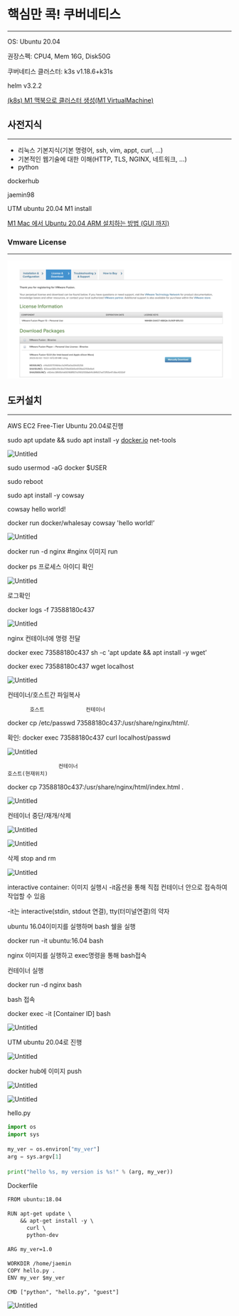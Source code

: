 # 핵심만 콕! 쿠버네티스

---

OS: Ubuntu 20.04

권장스펙: CPU4, Mem 16G, Disk50G

쿠버네티스 클러스터: k3s v1.18.6+k31s

helm v3.2.2

[(k8s) M1 맥북으로 클러스터 생성(M1 VirtualMachine)](https://eocis.app/117/)

## 사전지식

---

- 리눅스 기본지식(기본 명령어, ssh, vim, appt, curl, …)
- 기본적인 웹기술에 대한 이해(HTTP, TLS, NGINX, 네트워크, …)
- python

dockerhub

jaemin98

UTM ubuntu 20.04 M1 install

[M1 Mac 에서 Ubuntu 20.04 ARM 설치하는 방법 (GUI 까지)](https://sincerity.page/random/Random-How_to_install_Ubuntu20.04_in_M1/)

### Vmware License

---

![Untitled](핵심만%20콕!%20쿠버네티스%20a3cc7d95c454417ba2fc5785fd14e515/Untitled.png)

## 도커설치

---

AWS EC2 Free-Tier Ubuntu 20.04로진행

sudo apt update && sudo apt install -y [docker.io](http://docker.io/) net-tools

![Untitled](%E1%84%92%E1%85%A2%E1%86%A8%E1%84%89%E1%85%B5%E1%86%B7%E1%84%86%E1%85%A1%E1%86%AB%20%E1%84%8F%E1%85%A9%E1%86%A8!%20%E1%84%8F%E1%85%AE%E1%84%87%E1%85%A5%E1%84%82%E1%85%A6%E1%84%90%E1%85%B5%E1%84%89%E1%85%B3%20a3cc7d95c454417ba2fc5785fd14e515/Untitled%201.png)

sudo usermod -aG docker $USER

sudo reboot

sudo apt install -y cowsay

cowsay hello world!

docker run docker/whalesay cowsay 'hello world!’

![Untitled](%E1%84%92%E1%85%A2%E1%86%A8%E1%84%89%E1%85%B5%E1%86%B7%E1%84%86%E1%85%A1%E1%86%AB%20%E1%84%8F%E1%85%A9%E1%86%A8!%20%E1%84%8F%E1%85%AE%E1%84%87%E1%85%A5%E1%84%82%E1%85%A6%E1%84%90%E1%85%B5%E1%84%89%E1%85%B3%20a3cc7d95c454417ba2fc5785fd14e515/Untitled%202.png)

docker run -d nginx #nginx 이미지 run

docker ps 프로세스 아이디 확인

![Untitled](%E1%84%92%E1%85%A2%E1%86%A8%E1%84%89%E1%85%B5%E1%86%B7%E1%84%86%E1%85%A1%E1%86%AB%20%E1%84%8F%E1%85%A9%E1%86%A8!%20%E1%84%8F%E1%85%AE%E1%84%87%E1%85%A5%E1%84%82%E1%85%A6%E1%84%90%E1%85%B5%E1%84%89%E1%85%B3%20a3cc7d95c454417ba2fc5785fd14e515/Untitled%203.png)

로그확인

docker logs -f 73588180c437

![Untitled](%E1%84%92%E1%85%A2%E1%86%A8%E1%84%89%E1%85%B5%E1%86%B7%E1%84%86%E1%85%A1%E1%86%AB%20%E1%84%8F%E1%85%A9%E1%86%A8!%20%E1%84%8F%E1%85%AE%E1%84%87%E1%85%A5%E1%84%82%E1%85%A6%E1%84%90%E1%85%B5%E1%84%89%E1%85%B3%20a3cc7d95c454417ba2fc5785fd14e515/Untitled%204.png)

nginx 컨테이너에 명령 전달

docker exec 73588180c437 sh -c 'apt update && apt install -y wget’

docker exec 73588180c437 wget localhost

![Untitled](%E1%84%92%E1%85%A2%E1%86%A8%E1%84%89%E1%85%B5%E1%86%B7%E1%84%86%E1%85%A1%E1%86%AB%20%E1%84%8F%E1%85%A9%E1%86%A8!%20%E1%84%8F%E1%85%AE%E1%84%87%E1%85%A5%E1%84%82%E1%85%A6%E1%84%90%E1%85%B5%E1%84%89%E1%85%B3%20a3cc7d95c454417ba2fc5785fd14e515/Untitled%205.png)

컨테이너/호스트간 파일복사

           호스트             컨테이너

docker cp /etc/passwd 73588180c437:/usr/share/nginx/html/.

확인: docker exec 73588180c437 curl localhost/passwd

![Untitled](%E1%84%92%E1%85%A2%E1%86%A8%E1%84%89%E1%85%B5%E1%86%B7%E1%84%86%E1%85%A1%E1%86%AB%20%E1%84%8F%E1%85%A9%E1%86%A8!%20%E1%84%8F%E1%85%AE%E1%84%87%E1%85%A5%E1%84%82%E1%85%A6%E1%84%90%E1%85%B5%E1%84%89%E1%85%B3%20a3cc7d95c454417ba2fc5785fd14e515/Untitled%206.png)

                    컨테이너                                                                 호스트(현재위치)

docker cp 73588180c437:/usr/share/nginx/html/index.html .

![Untitled](%E1%84%92%E1%85%A2%E1%86%A8%E1%84%89%E1%85%B5%E1%86%B7%E1%84%86%E1%85%A1%E1%86%AB%20%E1%84%8F%E1%85%A9%E1%86%A8!%20%E1%84%8F%E1%85%AE%E1%84%87%E1%85%A5%E1%84%82%E1%85%A6%E1%84%90%E1%85%B5%E1%84%89%E1%85%B3%20a3cc7d95c454417ba2fc5785fd14e515/Untitled%207.png)

컨테이너 중단/재개/삭제

![Untitled](%E1%84%92%E1%85%A2%E1%86%A8%E1%84%89%E1%85%B5%E1%86%B7%E1%84%86%E1%85%A1%E1%86%AB%20%E1%84%8F%E1%85%A9%E1%86%A8!%20%E1%84%8F%E1%85%AE%E1%84%87%E1%85%A5%E1%84%82%E1%85%A6%E1%84%90%E1%85%B5%E1%84%89%E1%85%B3%20a3cc7d95c454417ba2fc5785fd14e515/Untitled%208.png)

![Untitled](%E1%84%92%E1%85%A2%E1%86%A8%E1%84%89%E1%85%B5%E1%86%B7%E1%84%86%E1%85%A1%E1%86%AB%20%E1%84%8F%E1%85%A9%E1%86%A8!%20%E1%84%8F%E1%85%AE%E1%84%87%E1%85%A5%E1%84%82%E1%85%A6%E1%84%90%E1%85%B5%E1%84%89%E1%85%B3%20a3cc7d95c454417ba2fc5785fd14e515/Untitled%209.png)

삭제 stop and rm

![Untitled](%E1%84%92%E1%85%A2%E1%86%A8%E1%84%89%E1%85%B5%E1%86%B7%E1%84%86%E1%85%A1%E1%86%AB%20%E1%84%8F%E1%85%A9%E1%86%A8!%20%E1%84%8F%E1%85%AE%E1%84%87%E1%85%A5%E1%84%82%E1%85%A6%E1%84%90%E1%85%B5%E1%84%89%E1%85%B3%20a3cc7d95c454417ba2fc5785fd14e515/Untitled%2010.png)

interactive container: 이미지 실행시 -it옵션을 통해 직접 컨테이너 안으로 접속하여 작업할 수 있음

-it는 interactive(stdin, stdout 연결), tty(터미널연결)의 약자

ubuntu 16.04이미지를 실행하며 bash 쉘을 실행

docker run -it ubuntu:16.04 bash

nginx 이미지를 실행하고 exec명령을 통해 bash접속

컨테이너 실행

docker run -d nginx bash

bash 접속

docker exec -it [Container ID] bash

![Untitled](%E1%84%92%E1%85%A2%E1%86%A8%E1%84%89%E1%85%B5%E1%86%B7%E1%84%86%E1%85%A1%E1%86%AB%20%E1%84%8F%E1%85%A9%E1%86%A8!%20%E1%84%8F%E1%85%AE%E1%84%87%E1%85%A5%E1%84%82%E1%85%A6%E1%84%90%E1%85%B5%E1%84%89%E1%85%B3%20a3cc7d95c454417ba2fc5785fd14e515/Untitled%2011.png)

UTM ubuntu 20.04로 진행

![Untitled](%E1%84%92%E1%85%A2%E1%86%A8%E1%84%89%E1%85%B5%E1%86%B7%E1%84%86%E1%85%A1%E1%86%AB%20%E1%84%8F%E1%85%A9%E1%86%A8!%20%E1%84%8F%E1%85%AE%E1%84%87%E1%85%A5%E1%84%82%E1%85%A6%E1%84%90%E1%85%B5%E1%84%89%E1%85%B3%20a3cc7d95c454417ba2fc5785fd14e515/Untitled%2012.png)

docker hub에 이미지 push

![Untitled](%E1%84%92%E1%85%A2%E1%86%A8%E1%84%89%E1%85%B5%E1%86%B7%E1%84%86%E1%85%A1%E1%86%AB%20%E1%84%8F%E1%85%A9%E1%86%A8!%20%E1%84%8F%E1%85%AE%E1%84%87%E1%85%A5%E1%84%82%E1%85%A6%E1%84%90%E1%85%B5%E1%84%89%E1%85%B3%20a3cc7d95c454417ba2fc5785fd14e515/Untitled%2013.png)

![Untitled](%E1%84%92%E1%85%A2%E1%86%A8%E1%84%89%E1%85%B5%E1%86%B7%E1%84%86%E1%85%A1%E1%86%AB%20%E1%84%8F%E1%85%A9%E1%86%A8!%20%E1%84%8F%E1%85%AE%E1%84%87%E1%85%A5%E1%84%82%E1%85%A6%E1%84%90%E1%85%B5%E1%84%89%E1%85%B3%20a3cc7d95c454417ba2fc5785fd14e515/Untitled%2014.png)

hello.py

```python
import os
import sys

my_ver = os.environ["my_ver"]
arg = sys.argv[1]

print("hello %s, my version is %s!" % (arg, my_ver))
```

Dockerfile

```docker
FROM ubuntu:18.04

RUN apt-get update \
	&& apt-get install -y \
	  curl \
	  python-dev

ARG my_ver=1.0

WORKDIR /home/jaemin
COPY hello.py .
ENV my_ver $my_ver

CMD ["python", "hello.py", "guest"]
```

![Untitled](%E1%84%92%E1%85%A2%E1%86%A8%E1%84%89%E1%85%B5%E1%86%B7%E1%84%86%E1%85%A1%E1%86%AB%20%E1%84%8F%E1%85%A9%E1%86%A8!%20%E1%84%8F%E1%85%AE%E1%84%87%E1%85%A5%E1%84%82%E1%85%A6%E1%84%90%E1%85%B5%E1%84%89%E1%85%B3%20a3cc7d95c454417ba2fc5785fd14e515/Untitled%2015.png)
